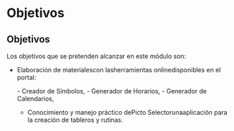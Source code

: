 
# Objetivos

## Objetivos

Los objetivos que se pretenden alcanzar en este módulo son:

- Elaboración de materialescon lasherramientas onlinedisponibles en el portal:

<ul>
- Creador de Símbolos,
- Generador de Horarios,
- Generador de Calendarios,

- Conocimiento y manejo práctico dePicto Selectorunaaplicación para la creación de tableros y rutinas.

